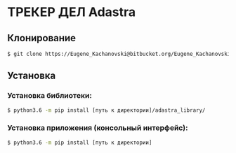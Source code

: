 # ТРЕКЕР ДЕЛ Adastra

## Клонирование ##
```bash
$ git clone https://Eugene_Kachanovski@bitbucket.org/Eugene_Kachanovski/isp_business_tracker.git
```

## Установка ##
### Установка библиотеки: ###
```bash
$ python3.6 -m pip install [путь к директории]/adastra_library/
```

### Установка приложения (консольный интерфейс): ###
```bash
$ python3.6 -m pip install [путь к директории]
```
